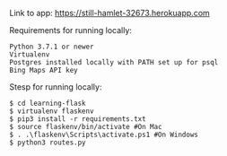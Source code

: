 Link to app:
https://still-hamlet-32673.herokuapp.com

Requirements for running locally:
```
Python 3.7.1 or newer
Virtualenv
Postgres installed locally with PATH set up for psql
Bing Maps API key
```

Stesp for running locally:
```
$ cd learning-flask
$ virtualenv flaskenv
$ pip3 install -r requirements.txt
$ source flaskenv/bin/activate #On Mac
$ . .\flaskenv\Scripts\activate.ps1 #On Windows
$ python3 routes.py
```
